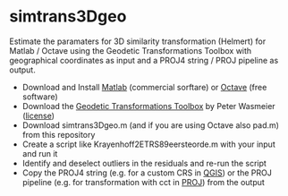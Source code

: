 # simtrans3Dgeo
Estimate the paramaters for 3D similarity transformation (Helmert) for Matlab / Octave using the Geodetic Transformations Toolbox with geographical coordinates as input and a PROJ4 string / PROJ pipeline as output.

* Download and Install [Matlab](https://nl.mathworks.com/products/matlab.html) (commercial sorftare) or [Octave](https://octave.org/) (free software)
* Download the [Geodetic Transformations Toolbox](https://nl.mathworks.com/matlabcentral/fileexchange/9696-geodetic-transformations) by Peter Wasmeier ([license](https://nl.mathworks.com/matlabcentral/mlc-downloads/downloads/e54f1263-4a80-11e4-9553-005056977bd0/29f0e5c0-aa0a-456e-9259-c14162e5bda0/license/license.txt))
* Download simtrans3Dgeo.m (and if you are using Octave also pad.m) from this repository
* Create a script like Krayenhoff2ETRS89eersteorde.m with your input and run it
* Identify and deselect outliers in the residuals and re-run the script
* Copy the PROJ4 string (e.g. for a custom CRS in [QGIS](https://qgis.org/)) or the PROJ pipeline (e.g. for transformation with cct in [PROJ](https://proj.org/)) from the output 

